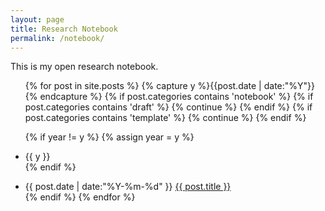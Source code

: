 ```yaml
---
layout: page
title: Research Notebook
permalink: /notebook/
---
```


This is my open research notebook.

<ul class="listing">
{% for post in site.posts %}
  {% capture y %}{{post.date | date:"%Y"}}{% endcapture %}
  {% if post.categories contains 'notebook' %}
    {% if post.categories contains 'draft' %}
    {% continue %}
    {% endif %}
    {% if post.categories contains 'template' %}
    {% continue %}
    {% endif %}

  {% if year != y %}
    {% assign year = y %}
    <li class="listing-seperator">{{ y }}</li>
  {% endif %}
  <li class="listing-item">
    <time datetime="{{ post.date | date:"%Y-%m-%d" }}">{{ post.date | date:"%Y-%m-%d" }}</time>
    <a href="{{ post.url }}" title="{{ post.title }}">{{ post.title }}</a>
  </li>
  {% endif %}
{% endfor %}
</ul>
